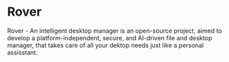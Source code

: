 # Rover
Rover - An intelligent desktop manager is an open-source project, aimed to develop a platform-independent, secure, and AI-driven file and desktop manager, that takes care of all your dektop needs just like a personal assisstant.
